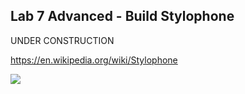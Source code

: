 ## Lab 7 Advanced - Build Stylophone

UNDER CONSTRUCTION

https://en.wikipedia.org/wiki/Stylophone

<img src="https://upload.wikimedia.org/wikipedia/commons/thumb/f/f9/Originalstylophone.JPG/600px-Originalstylophone.JPG" >
